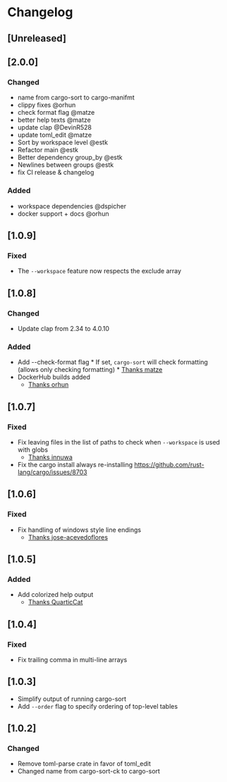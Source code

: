 # Changelog

## [Unreleased]

## [2.0.0]

### Changed

* name from cargo-sort to cargo-manifmt
* clippy fixes @orhun
* check format flag @matze
* better help texts @matze
* update clap @DevinR528
* update toml_edit @matze
* Sort by workspace level @estk
* Refactor main @estk
* Better dependency group_by @estk
* Newlines between groups @estk
* fix CI release & changelog

### Added

* workspace dependencies @dspicher
* docker support + docs @orhun


## [1.0.9]

### Fixed

  * The `--workspace` feature now respects the exclude array


## [1.0.8]

### Changed

  * Update clap from 2.34 to 4.0.10

### Added

  *  Add --check-format flag
    * If set, `cargo-sort` will check formatting (allows only checking formatting)
    * [Thanks matze](https://github.com/DevinR528/cargo-sort/pull/41)
  * DockerHub builds added
    * [Thanks orhun](https://github.com/DevinR528/cargo-sort/pull/44)



## [1.0.7]

### Fixed

  * Fix leaving files in the list of paths to check when `--workspace` is used with globs
    * [Thanks innuwa](https://github.com/DevinR528/cargo-sort/issues/33)
  * Fix the cargo install always re-installing https://github.com/rust-lang/cargo/issues/8703

## [1.0.6]

### Fixed

  * Fix handling of windows style line endings
    * [Thanks jose-acevedoflores](https://github.com/DevinR528/cargo-sort/pull/28)

## [1.0.5]

### Added

  * Add colorized help output
    * [Thanks QuarticCat](https://github.com/DevinR528/cargo-sort/pull/21)

## [1.0.4]

### Fixed

  * Fix trailing comma in multi-line arrays

## [1.0.3]

  * Simplify output of running cargo-sort
  * Add `--order` flag to specify ordering of top-level tables

## [1.0.2]

### Changed

  * Remove toml-parse crate in favor of toml_edit
  * Changed name from cargo-sort-ck to cargo-sort
